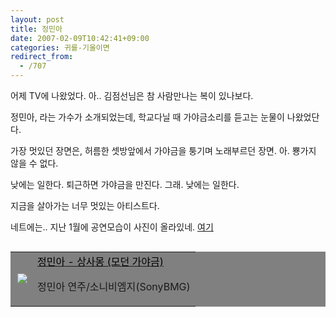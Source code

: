 ```yaml
---
layout: post
title: 정민아
date: 2007-02-09T10:42:41+09:00
categories: 귀를-기울이면
redirect_from:
  - /707
---
```


어제 TV에 나왔었다. 아.. 김점선님은 참 사람만나는 복이 있나보다.

정민아, 라는 가수가 소개되었는데, 학교다닐 때 가야금소리를 듣고는 눈물이 나왔었단다.

가장 멋있던 장면은, 허름한 셋방앞에서 가야금을 퉁기며 노래부르던 장면. 아. 뿅가지 않을 수 없다.

낮에는 일한다. 퇴근하면 가야금을 만진다. 그래. 낮에는 일한다.

지금을 살아가는 너무 멋있는 아티스트다.

네트에는.. 지난 1월에 공연모습이 사진이 올라있네. <A href="http://bluo.net/1420" target=bb>여기</A>

<TABLE align=right bgcolor="gray">

<TBODY>

<TR>

<TD><img src="http://image.aladdin.co.kr/coveretc/music/coveroff/2232437190_1.jpg" align=right border=0></TD>

<TD align=left><A class=aladdin_title href="http://www.aladdin.co.kr/shop/wproduct.aspx?ISBN=3581171317&amp;ttbkey=ttbjinto1216001&amp;copyPaper=1"><FONT color=#000000>정민아 - 상사몽 (모던 가야금)</FONT></A>

정민아 연주/소니비엠지(SonyBMG)</TD></TR></TBODY></TABLE>
